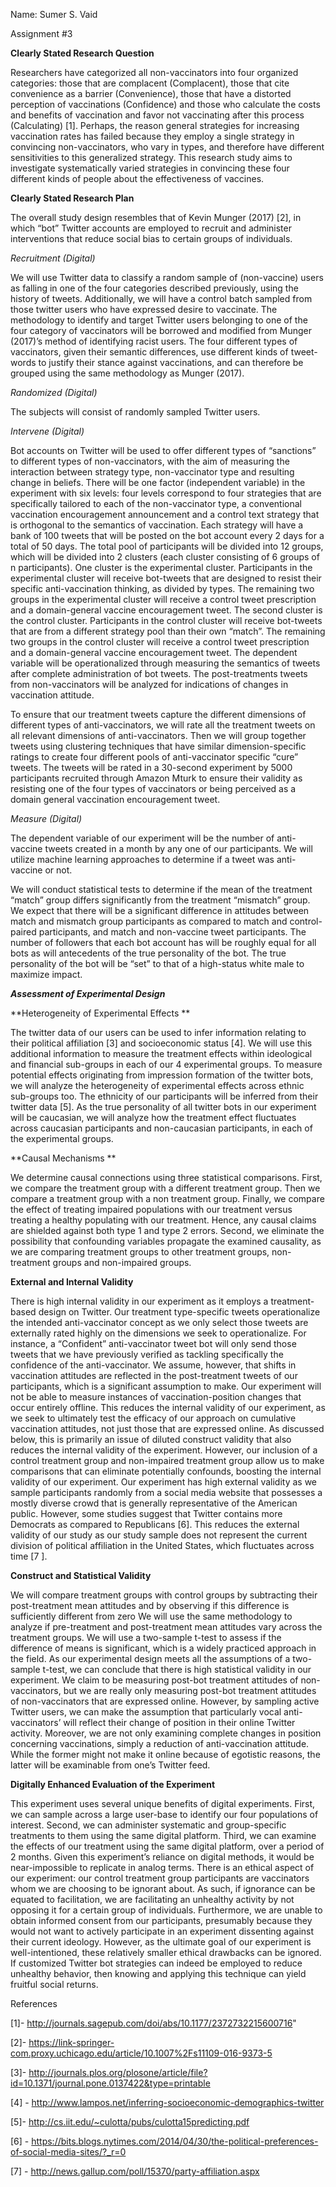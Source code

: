 Name: Sumer S. Vaid 

Assignment #3

**Clearly Stated Research Question**

Researchers have categorized all non-vaccinators into four organized categories: those that are complacent (Complacent), those that cite convenience as a barrier (Convenience), those that have a distorted perception of vaccinations (Confidence) and those who calculate the costs and benefits of vaccination and favor not vaccinating after this process (Calculating) [1]. Perhaps, the reason general strategies for increasing vaccination rates has failed because they employ a single strategy in convincing non-vaccinators, who vary in types, and therefore have different sensitivities to this generalized strategy.  This research study aims to investigate systematically varied strategies in convincing these four different kinds of people about the effectiveness of vaccines. 

**Clearly Stated Research Plan**

The overall study design resembles that of Kevin Munger (2017) [2], in which “bot” Twitter accounts are employed to recruit and administer interventions that reduce social bias to certain groups of individuals. 

*Recruitment (Digital)* 

We will use Twitter data to classify a random sample of (non-vaccine) users as falling in one of the four categories described previously, using the history of tweets. Additionally, we will have a control batch sampled from those twitter users who have expressed desire to vaccinate. The methodology to identify and target Twitter users belonging to one of the four category of vaccinators will be borrowed and modified from  Munger (2017)’s method of identifying racist users. The four different types of vaccinators, given their semantic differences, use different kinds of tweet-words to justify their stance against vaccinations, and can therefore be grouped using the same methodology as Munger (2017). 

*Randomized (Digital)*

The subjects will consist of randomly sampled Twitter users. 

*Intervene (Digital)*

Bot accounts on Twitter will be used to offer different types of “sanctions” to different types of non-vaccinators, with the aim of measuring the interaction between strategy type, non-vaccinator type and resulting change in beliefs. There will be one factor (independent variable) in the experiment with six levels: four levels correspond to four strategies that are specifically tailored to each of the non-vaccinator type, a conventional vaccination encouragement announcement and a control text strategy that is orthogonal to the semantics of vaccination. Each strategy will have a bank of 100 tweets that will be posted on the bot account every 2 days for a total of 50 days. The total pool of participants will be divided into 12 groups, which will be divided into 2 clusters (each cluster consisting of 6 groups of n participants). One cluster is the experimental cluster. Participants in the experimental cluster will receive bot-tweets that are designed to resist their specific anti-vaccination thinking, as divided by types. The remaining two groups in the experimental cluster will receive a control tweet prescription and a domain-general vaccine encouragement tweet.  The second cluster is the control cluster. Participants in the control cluster will receive bot-tweets that are from a different strategy pool than their own “match”. The remaining two groups in the control cluster will receive a control tweet prescription and a domain-general vaccine encouragement tweet. The dependent variable will be operationalized through measuring the semantics of tweets after complete administration of  bot tweets. The post-treatments tweets from non-vaccinators will be analyzed for indications of changes in vaccination attitude.

To ensure that our treatment tweets capture the different dimensions of different types of anti-vaccinators, we will rate all the treatment tweets on all relevant dimensions of anti-vaccinators. Then we will group together tweets using clustering techniques that have similar dimension-specific ratings to create four different pools of anti-vaccinator specific “cure” tweets. The tweets will be rated in a 30-second experiment by 5000 participants recruited through Amazon Mturk to ensure their validity as resisting one of the four types of vaccinators or being perceived as a domain general vaccination encouragement tweet. 

*Measure (Digital)*

The dependent variable of our experiment will be the number of anti-vaccine tweets created in a month by any one of our participants. We will utilize machine learning approaches to determine if a tweet was anti-vaccine or not. 

We will conduct statistical tests to determine if the mean of the treatment “match” group differs significantly from the treatment “mismatch” group.  We expect that there will be a significant difference in attitudes between match and mismatch group participants as compared to match and control-paired participants, and match and non-vaccine tweet participants. 
The number of followers that each bot account has will be roughly equal for all bots as will antecedents of the true personality of the bot. The true personality of the bot will be “set” to that of a high-status white male to maximize impact. 

***Assessment of Experimental Design***

**Heterogeneity of Experimental Effects **

The twitter data of our users can be used to infer information relating to their political affiliation [3] and socioeconomic status [4]. We will use this additional information to measure the treatment effects within ideological and financial sub-groups in each of our 4 experimental groups. To measure potential effects originating from impression formation of the twitter bots, we will analyze the heterogeneity of experimental effects across ethnic sub-groups too. The ethnicity of our participants will be inferred from their twitter data [5]. As the true personality of all twitter bots in our experiment will be caucasian, we will analyze how the treatment effect fluctuates across caucasian participants and non-caucasian participants, in each of the experimental groups. 

**Causal Mechanisms **

We determine causal connections using three statistical comparisons. First, we compare the treatment group with a different treatment group. Then we compare a treatment group with a non treatment group. Finally, we compare the effect of treating impaired populations with our treatment versus treating a healthy populating with our treatment. Hence, any causal claims are shielded against both type 1 and type 2 errors. Second, we eliminate the possibility that confounding variables propagate the examined causality, as we are comparing treatment groups to other treatment groups, non-treatment groups and non-impaired groups. 

**External and Internal Validity**
 
There is high internal validity in our experiment as it employs a treatment-based design on Twitter.  Our treatment type-specific tweets operationalize the intended anti-vaccinator concept as we only select those tweets are externally rated highly on the dimensions we seek to operationalize. For instance, a “Confident” anti-vaccinator tweet bot will only send those tweets that we have previously verified as tackling specifically the confidence of the anti-vaccinator. We assume, however, that shifts in vaccination attitudes are reflected in the post-treatment tweets of our participants, which is a significant assumption to make. Our experiment will not be able to measure instances of vaccination-position changes that occur entirely offline. This reduces the internal validity of our experiment, as we seek to ultimately test the efficacy of our approach on cumulative vaccination attitudes, not just those that are expressed online. As discussed below, this is primarily an issue of diluted construct validity that also reduces the internal validity of the experiment. However, our inclusion of a control treatment group and non-impaired treatment group allow us to make comparisons that can eliminate potentially confounds, boosting the internal validity of our experiment.   Our experiment has high external validity as we sample participants randomly from a social media website that possesses a mostly diverse crowd that is generally representative of the American public. However, some studies suggest that Twitter contains more Democrats as compared to Republicans [6]. This reduces the external validity of our study as our study sample does not represent the current division of political affiliation in the United States, which fluctuates across time [7
].  

**Construct and Statistical Validity**

We will compare treatment groups with control groups by subtracting their post-treatment mean attitudes and by observing if this difference is sufficiently different from zero  We will use the same methodology to analyze if pre-treatment and post-treatment mean attitudes vary across the treatment groups. We will use a two-sample t-test to assess if the difference of means is significant, which is a widely practiced approach in the field. As our experimental design meets all the assumptions of a two-sample t-test, we can conclude that there is high statistical validity in our experiment. We claim to be measuring post-bot treatment attitudes of non-vaccinators, but we are really only measuring post-bot treatment attitudes of non-vaccinators that are expressed online. However, by sampling active Twitter users, we can make the assumption that particularly vocal anti-vaccinators’ will reflect their change of position in their online Twitter activity. Moreover, we are not only examining complete changes in position concerning vaccinations, simply a reduction of anti-vaccination attitude. While the former might not make it online because of egotistic reasons, the latter will be examinable from one’s Twitter feed. 

**Digitally Enhanced Evaluation of the Experiment**

This experiment uses several unique benefits of digital experiments. First, we can sample across a large user-base to identify our four populations of interest. Second, we can administer systematic and group-specific treatments to them using the same digital platform. Third, we can examine the effects of our treatment using the same digital platform, over a period of 2 months. Given this experiment’s reliance on digital methods, it would be near-impossible to replicate in analog terms. There is an ethical aspect of our experiment: our control treatment group participants are vaccinators whom we are choosing to be ignorant about. As such, if ignorance can be equated to facilitation, we are facilitating an unhealthy activity by not opposing it for a certain group of individuals. Furthermore, we are unable to obtain informed consent from our participants, presumably because they would not want to actively participate in an experiment dissenting against their current ideology. However, as the ultimate goal of our experiment is well-intentioned, these relatively smaller ethical drawbacks can be ignored. If customized Twitter bot strategies can indeed be employed to reduce unhealthy behavior, then knowing and applying this technique can yield fruitful social returns. 

References

[1]- http://journals.sagepub.com/doi/abs/10.1177/2372732215600716"

[2]- 
https://link-springer-com.proxy.uchicago.edu/article/10.1007%2Fs11109-016-9373-5

[3]- http://journals.plos.org/plosone/article/file?id=10.1371/journal.pone.0137422&type=printable

[4] - http://www.lampos.net/inferring-socioeconomic-demographics-twitter

[5]- http://cs.iit.edu/~culotta/pubs/culotta15predicting.pdf 

[6] - https://bits.blogs.nytimes.com/2014/04/30/the-political-preferences-of-social-media-sites/?_r=0 

[7] - http://news.gallup.com/poll/15370/party-affiliation.aspx 
